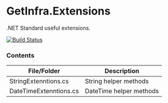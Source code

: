 # GetInfra.Extensions
.NET Standard useful extensions. 

[![Build Status](https://dev.azure.com/alexlvovich/GetInfra/_apis/build/status/Build%20GetInfra.Extensions?branchName=master)](https://dev.azure.com/alexlvovich/GetInfra/_build/latest?definitionId=12&branchName=master)

### Contents

| File/Folder | Description |
| ------------| ------------|
| StringExtenntions.cs | String helper methods |
| DateTimeExtenntions.cs | DateTime helper methods |

